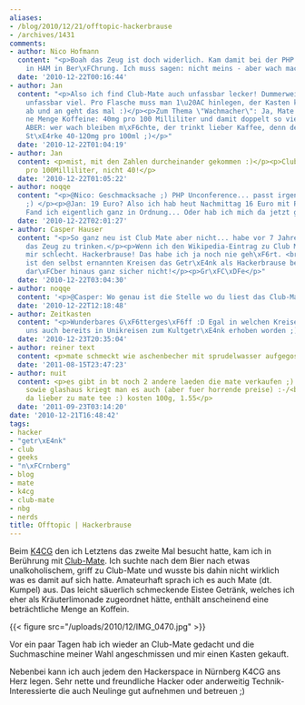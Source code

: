 ```yaml
---
aliases:
- /blog/2010/12/21/offtopic-hackerbrause
- /archives/1431
comments:
- author: Nico Hofmann
  content: "<p>Boah das Zeug ist doch widerlich. Kam damit bei der PHP Unconference
    in HAM in Ber\xFChrung. Ich muss sagen: nicht meins - aber wach macht es.</p>"
  date: '2010-12-22T00:16:44'
- author: Jan
  content: "<p>Also ich find Club-Mate auch unfassbar lecker! Dummerweise kostet es
    unfassbar viel. Pro Flasche muss man 1\u20AC hinlegen, der Kasten kostet 19. Egal,
    ab und an geht das mal :)</p><p>Zum Thema \"Wachmacher\": Ja, Mate enth\xE4lt
    ne Menge Koffeine: 40mg pro 100 Milliliter und damit doppelt so viel wie Coca-Cola.
    ABER: wer wach bleiben m\xF6chte, der trinkt lieber Kaffee, denn der hat, je nach
    St\xE4rke 40-120mg pro 100ml ;)</p>"
  date: '2010-12-22T01:04:19'
- author: Jan
  content: <p>mist, mit den Zahlen durcheinander gekommen :)</p><p>Club-Mate hat 20mg
    pro 100Milliliter, nicht 40!</p>
  date: '2010-12-22T01:05:22'
- author: noqqe
  content: "<p>@Nico: Geschmacksache ;) PHP Unconference... passt irgendwie ins Bild
    ;) </p><p>@Jan: 19 Euro? Also ich hab heut Nachmittag 16 Euro mit Pfand gezahlt.
    Fand ich eigentlich ganz in Ordnung... Oder hab ich mich da jetzt get\xE4uscht?</p>"
  date: '2010-12-22T02:01:27'
- author: Casper Hauser
  content: "<p>So ganz neu ist Club Mate aber nicht... habe vor 7 Jahren angefangen
    das Zeug zu trinken.</p><p>Wenn ich den Wikipedia-Eintrag zu Club Mate lese, wird
    mir schlecht. Hackerbrause! Das habe ich ja noch nie geh\xF6rt. <br>Vielleicht
    ist den selbst ernannten Kreisen das Getr\xE4nk als Hackerbrause bekannt, aber
    dar\xFCber hinaus ganz sicher nicht!</p><p>Gr\xFC\xDFe</p>"
  date: '2010-12-22T03:04:30'
- author: noqqe
  content: '<p>@Casper: Wo genau ist die Stelle wo du liest das Club-Mate neu ist?</p>'
  date: '2010-12-22T12:18:48'
- author: Zeitkasten
  content: "<p>Wunderbares G\xF6tterges\xF6ff :D Egal in welchen Kreisen... Ist bei
    uns auch bereits in Unikreisen zum Kultgetr\xE4nk erhoben worden ;) ...</p>"
  date: '2010-12-23T20:35:04'
- author: reiner text
  content: <p>mate schmeckt wie aschenbecher mit sprudelwasser aufgegossen.</p>
  date: '2011-08-15T23:47:23'
- author: nuit
  content: <p>es gibt in bt noch 2 andere laeden die mate verkaufen ;) und im kraftraum,
    sowie glashaus kriegt man es auch (aber fuer horrende preise) :-/<br>ich steh
    da lieber zu mate tee :) kosten 100g, 1.55</p>
  date: '2011-09-23T03:14:20'
date: '2010-12-21T16:48:42'
tags:
- hacker
- "getr\xE4nk"
- club
- geeks
- "n\xFCrnberg"
- blog
- mate
- k4cg
- club-mate
- nbg
- nerds
title: Offtopic | Hackerbrause
---
```


Beim [K4CG](http://www.k4cg.org) den ich Letztens das zweite Mal besucht
hatte, kam ich in Berührung mit
[Club-Mate](http://de.wikipedia.org/wiki/Club_mate). Ich suchte nach dem
Bier nach etwas unalkoholischem, griff zu Club-Mate und wusste bis dahin
nicht wirklich was es damit auf sich hatte. Amateurhaft sprach ich es auch
Mate (dt. Kumpel) aus. Das leicht säuerlich schmeckende Eistee Getränk,
welches ich eher als Kräuterlimonade zugeordnet hätte, enthält anscheinend
eine beträchtliche Menge an Koffein.

{{< figure src="/uploads/2010/12/IMG_0470.jpg" >}}

Vor ein paar Tagen hab ich wieder an Club-Mate gedacht und die Suchmaschine
meiner Wahl angeschmissen und mir einen Kasten gekauft.

Nebenbei kann ich auch jedem den Hackerspace in Nürnberg K4CG ans Herz
legen. Sehr nette und freundliche Hacker oder anderweitig
Technik-Interessierte die auch Neulinge gut aufnehmen und betreuen ;)

